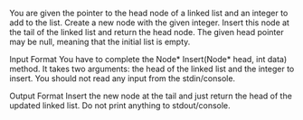 You are given the pointer to the head node of a linked list and an integer to add to the list. Create a new node with the given integer. Insert this node at the tail of the linked list and return the head node. The given head pointer may be null, meaning that the initial list is empty.

Input Format 
You have to complete the Node* Insert(Node* head, int data) method. It takes two arguments: the head of the linked list and the integer to insert. You should not read any input from the stdin/console.

Output Format 
Insert the new node at the tail and just return the head of the updated linked list. Do not print anything to stdout/console.
